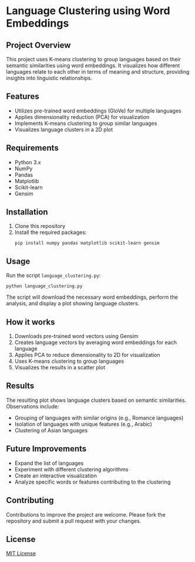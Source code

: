 # Language Clustering using Word Embeddings

## Project Overview
This project uses K-means clustering to group languages based on their semantic similarities using word embeddings. It visualizes how different languages relate to each other in terms of meaning and structure, providing insights into linguistic relationships.

## Features
- Utilizes pre-trained word embeddings (GloVe) for multiple languages
- Applies dimensionality reduction (PCA) for visualization
- Implements K-means clustering to group similar languages
- Visualizes language clusters in a 2D plot

## Requirements
- Python 3.x
- NumPy
- Pandas
- Matplotlib
- Scikit-learn
- Gensim

## Installation
1. Clone this repository
2. Install the required packages:
   ```
   pip install numpy pandas matplotlib scikit-learn gensim
   ```

## Usage
Run the script `language_clustering.py`:
```
python language_clustering.py
```

The script will download the necessary word embeddings, perform the analysis, and display a plot showing language clusters.

## How it works
1. Downloads pre-trained word vectors using Gensim
2. Creates language vectors by averaging word embeddings for each language
3. Applies PCA to reduce dimensionality to 2D for visualization
4. Uses K-means clustering to group languages
5. Visualizes the results in a scatter plot

## Results
The resulting plot shows language clusters based on semantic similarities. Observations include:
- Grouping of languages with similar origins (e.g., Romance languages)
- Isolation of languages with unique features (e.g., Arabic)
- Clustering of Asian languages

## Future Improvements
- Expand the list of languages
- Experiment with different clustering algorithms
- Create an interactive visualization
- Analyze specific words or features contributing to the clustering

## Contributing
Contributions to improve the project are welcome. Please fork the repository and submit a pull request with your changes.

## License
[MIT License](https://opensource.org/licenses/MIT)
